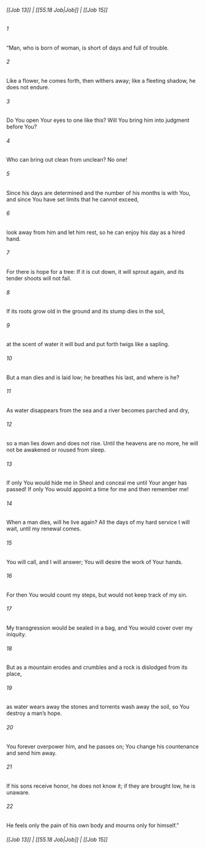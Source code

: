 
###### [[Job 13]] | [[55.18 Job|Job]] | [[Job 15]]

###### 1
“Man, who is born of woman, is short of days and full of trouble.
###### 2
Like a flower, he comes forth, then withers away; like a fleeting shadow, he does not endure.
###### 3
Do You open Your eyes to one like this? Will You bring him into judgment before You?
###### 4
Who can bring out clean from unclean? No one!
###### 5
Since his days are determined and the number of his months is with You, and since You have set limits that he cannot exceed,
###### 6
look away from him and let him rest, so he can enjoy his day as a hired hand.
###### 7
For there is hope for a tree: If it is cut down, it will sprout again, and its tender shoots will not fail.
###### 8
If its roots grow old in the ground and its stump dies in the soil,
###### 9
at the scent of water it will bud and put forth twigs like a sapling.
###### 10
But a man dies and is laid low; he breathes his last, and where is he?
###### 11
As water disappears from the sea and a river becomes parched and dry,
###### 12
so a man lies down and does not rise. Until the heavens are no more, he will not be awakened or roused from sleep.
###### 13
If only You would hide me in Sheol and conceal me until Your anger has passed! If only You would appoint a time for me and then remember me!
###### 14
When a man dies, will he live again? All the days of my hard service I will wait, until my renewal comes.
###### 15
You will call, and I will answer; You will desire the work of Your hands.
###### 16
For then You would count my steps, but would not keep track of my sin.
###### 17
My transgression would be sealed in a bag, and You would cover over my iniquity.
###### 18
But as a mountain erodes and crumbles and a rock is dislodged from its place,
###### 19
as water wears away the stones and torrents wash away the soil, so You destroy a man’s hope.
###### 20
You forever overpower him, and he passes on; You change his countenance and send him away.
###### 21
If his sons receive honor, he does not know it; if they are brought low, he is unaware.
###### 22
He feels only the pain of his own body and mourns only for himself.”

###### [[Job 13]] | [[55.18 Job|Job]] | [[Job 15]]
